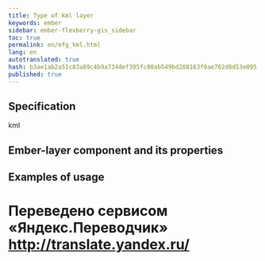 ```yaml
--- 
title: Type of kml layer 
keywords: ember 
sidebar: ember-flexberry-gis_sidebar 
toc: true 
permalink: en/efg_kml.html 
lang: en 
autotranslated: true 
hash: b3ae1ab2a51c83a89c4b9a734def395fc80ab549bd288163f0ae762d8d53e095 
published: true 
--- 
```


## Specification 

kml 

## Ember-layer component and its properties 

## Examples of usage 



 # Переведено сервисом «Яндекс.Переводчик» http://translate.yandex.ru/